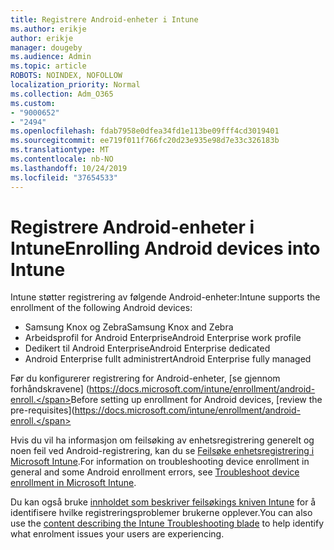 ```yaml
---
title: Registrere Android-enheter i Intune
ms.author: erikje
author: erikje
manager: dougeby
ms.audience: Admin
ms.topic: article
ROBOTS: NOINDEX, NOFOLLOW
localization_priority: Normal
ms.collection: Adm_O365
ms.custom:
- "9000652"
- "2494"
ms.openlocfilehash: fdab7958e0dfea34fd1e113be09fff4cd3019401
ms.sourcegitcommit: ee719f011f766fc20d23e935e98d7e33c326183b
ms.translationtype: MT
ms.contentlocale: nb-NO
ms.lasthandoff: 10/24/2019
ms.locfileid: "37654533"
---
```

# <a name="enrolling-android-devices-into-intune"></a><span data-ttu-id="b7c3d-102">Registrere Android-enheter i Intune</span><span class="sxs-lookup"><span data-stu-id="b7c3d-102">Enrolling Android devices into Intune</span></span>

<span data-ttu-id="b7c3d-103">Intune støtter registrering av følgende Android-enheter:</span><span class="sxs-lookup"><span data-stu-id="b7c3d-103">Intune supports the enrollment of the following Android devices:</span></span>
- <span data-ttu-id="b7c3d-104">Samsung Knox og Zebra</span><span class="sxs-lookup"><span data-stu-id="b7c3d-104">Samsung Knox and Zebra</span></span>
- <span data-ttu-id="b7c3d-105">Arbeidsprofil for Android Enterprise</span><span class="sxs-lookup"><span data-stu-id="b7c3d-105">Android Enterprise work profile</span></span>
- <span data-ttu-id="b7c3d-106">Dedikert til Android Enterprise</span><span class="sxs-lookup"><span data-stu-id="b7c3d-106">Android Enterprise dedicated</span></span>
- <span data-ttu-id="b7c3d-107">Android Enterprise fullt administrert</span><span class="sxs-lookup"><span data-stu-id="b7c3d-107">Android Enterprise fully managed</span></span>

<span data-ttu-id="b7c3d-108">Før du konfigurerer registrering for Android-enheter, [se gjennom forhåndskravene] (https://docs.microsoft.com/intune/enrollment/android-enroll.</span><span class="sxs-lookup"><span data-stu-id="b7c3d-108">Before setting up enrollment for Android devices, [review the pre-requisites](https://docs.microsoft.com/intune/enrollment/android-enroll.</span></span>

<span data-ttu-id="b7c3d-109">Hvis du vil ha informasjon om feilsøking av enhetsregistrering generelt og noen feil ved Android-registrering, kan du se [Feilsøke enhetsregistrering i Microsoft Intune](https://docs.microsoft.com/intune/enrollment/troubleshoot-device-enrollment-in-intune).</span><span class="sxs-lookup"><span data-stu-id="b7c3d-109">For information on troubleshooting device enrollment in general and some Android enrollment errors,  see [Troubleshoot device enrollment in Microsoft Intune](https://docs.microsoft.com/intune/enrollment/troubleshoot-device-enrollment-in-intune).</span></span>

<span data-ttu-id="b7c3d-110">Du kan også bruke [innholdet som beskriver feilsøkings kniven Intune](https://docs.microsoft.com/intune/fundamentals/help-desk-operators) for å identifisere hvilke registreringsproblemer brukerne opplever.</span><span class="sxs-lookup"><span data-stu-id="b7c3d-110">You can also use the [content describing the Intune Troubleshooting blade](https://docs.microsoft.com/intune/fundamentals/help-desk-operators) to help identify what enrolment issues your users are experiencing.</span></span>





